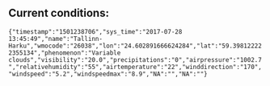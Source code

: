 ## Current conditions: 
 ``` {"timestamp":"1501238706","sys_time":"2017-07-28 13:45:49","name":"Tallinn-Harku","wmocode":"26038","lon":"24.602891666624284","lat":"59.398122222355134","phenomenon":"Variable clouds","visibility":"20.0","precipitations":"0","airpressure":"1002.7","relativehumidity":"55","airtemperature":"22","winddirection":"170","windspeed":"5.2","windspeedmax":"8.9","NA":"","NA":""} ```
